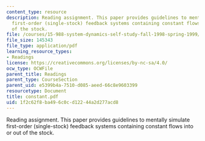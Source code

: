 ```yaml
---
content_type: resource
description: Reading assignment. This paper provides guidelines to mentally simulate
  first-order (single-stock) feedback systems containing constant flows into or out
  of the stock.
file: /courses/15-988-system-dynamics-self-study-fall-1998-spring-1999/1f2c62f8ba496c0cd12244a2d277acd8_constant.pdf
file_size: 145343
file_type: application/pdf
learning_resource_types:
- Readings
license: https://creativecommons.org/licenses/by-nc-sa/4.0/
ocw_type: OCWFile
parent_title: Readings
parent_type: CourseSection
parent_uid: e5399b4a-7510-d085-aeed-66c8e9603399
resourcetype: Document
title: constant.pdf
uid: 1f2c62f8-ba49-6c0c-d122-44a2d277acd8
---
```

Reading assignment. This paper provides guidelines to mentally simulate first-order (single-stock) feedback systems containing constant flows into or out of the stock.